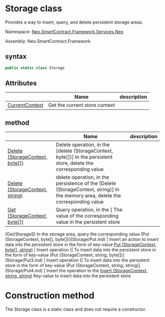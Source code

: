 # Storage class

Provides a way to insert, query, and delete persistent storage areas.

Namespace: [Neo.SmartContract.Framework.Services.Neo](../neo.md)

Assembly: Neo.SmartContract.Framework

## syntax

```c#
public static class Storage
```

## Attributes

| | Name | description |
| ---------------------------------------- | ---------------------------------------- | ---------- |
[CurrentContext](Storage/CurrentContext.md) | Get the current store context |

## method

| | Name | description |
| ---------------------------------------- | ---------------------------------------- | -------------------------------- |
[Delete (StorageContext, byte[])](Storage/Delete.md) | Delete operation, in the [delete (StorageContext, byte[])] In the persistent store, delete the corresponding value
[Delete (StorageContext, string)](Storage/Delete2.md) | delete operation, in the persistence of the [Delete (StorageContext, string)] In the memory area, delete the corresponding value
[Get (StorageContext, byte[])](Storage/Get.md) | Query operation, in the [ The value of the corresponding value in the persistent store
(Get/StorageS) In the storage area, query the corresponding value
(Put (StorageContext, byte[], byte[])](Storage/Put.md) | Insert an action to insert data into the persistent store in the form of key-value
[Put (StorageContext, byte[], string)](Storage/Put2.md) | Insert operation (| To insert data into the persistent store in the form of key-value
(Put (StorageContext, string, byte[])](Storage/Put3.md) | Insert operation (| To insert data into the persistent store in the form of key-value
(Put (StorageContext, string, string)](Storage/Put4.md) | Insert the operation to the [Insert (StorageContext, string, string)](http://www.mshn.sec.s-msft.com/dynimg/IC91302.jpeg) Key-value to insert data into the persistent store

# Construction method

The Storage class is a static class and does not require a constructor.
